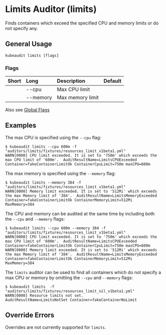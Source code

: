 # Limits Auditor (limits)

Finds containers which exceed the specified CPU and memory limits or do not specify any.

## General Usage

```
kubeaudit limits [flags]
```

### Flags
| Short   | Long      | Description                                               | Default                          |
| :------ | :-------- | :-------------------------------------------------------- | :------------------------------- |
|         | --cpu     | Max CPU limit                                             |                                  |
|         | --memory  | Max memory limit                                          |                                  |

Also see [Global Flags](/README.md#global-flags)

## Examples

The max CPU is specified using the `--cpu` flag:
```
$ kubeaudit limits --cpu 600m -f "auditors/limits/fixtures/resources_limit_v1beta1.yml"
WARN[0000] CPU limit exceeded. It is set to '750m' which exceeds the max CPU limit of '600m'.  AuditResultName=LimitsCPUExceeded Container=fakeContainerLimitOk ContainerCpuLimit=750m maxCPU=600m
```

The max memory is specified using the `--memory` flag:
```
$ kubeaudit limits --memory 384 -f "auditors/limits/fixtures/resources_limit_v1beta1.yml"
WARN[0000] Memory limit exceeded. It is set to '512Mi' which exceeds the max Memory limit of '384'.  AuditResultName=LimitsMemoryExceeded Container=fakeContainerLimitOk ContainerMemoryLimit=512Mi MaxMemory=384
```

The CPU and memory can be audited at the same time by including both the `--cpu` and `--memory` flags:
```
$ kubeaudit limits --cpu 600m --memory 384 -f "auditors/limits/fixtures/resources_limit_v1beta1.yml"
WARN[0000] CPU limit exceeded. It is set to '750m' which exceeds the max CPU limit of '600m'.  AuditResultName=LimitsCPUExceeded Container=fakeContainerLimitOk ContainerCpuLimit=750m maxCPU=600m
WARN[0000] Memory limit exceeded. It is set to '512Mi' which exceeds the max Memory limit of '384'.  AuditResultName=LimitsMemoryExceeded Container=fakeContainerLimitOk ContainerMemoryLimit=512Mi MaxMemory=384
```

The `limits` auditor can be used to find all containers which do not specify a max CPU or memory by omitting the `--cpu` and `--memory` flags:
```
$ kubeaudit limits  -f "auditors/limits/fixtures/resources_limit_nil_v1beta1.yml"
WARN[0000] Resource limits not set.                      AuditResultName=LimitsNotSet Container=fakeContainerNoLimit
```

## Override Errors

Overrides are not currently supported for `limits`.
